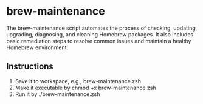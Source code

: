 # brew-maintenance

The brew-maintenance script automates the process of checking, updating, upgrading, diagnosing, and cleaning Homebrew packages. It also includes basic remediation steps to resolve common issues and maintain a healthy Homebrew environment.

Instructions
------------
1. Save it to workspace, e.g., brew-maintenance.zsh
2. Make it executable by chmod +x brew-maintenance.zsh
3. Run it by ./brew-maintenance.zsh
